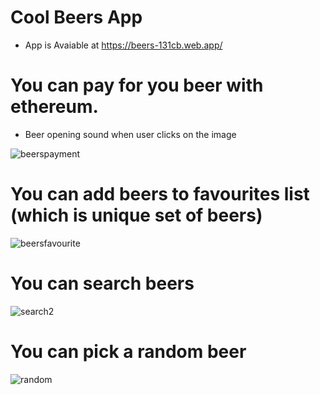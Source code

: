 # Cool Beers App

- App is Avaiable at https://beers-131cb.web.app/

# You can pay for you beer with ethereum.
- Beer opening sound when user clicks on the image

![beerspayment](https://user-images.githubusercontent.com/89323943/153699265-2ff98b61-e1cd-4323-abf2-7913cab970cd.png)

# You can add beers to favourites list (which is unique set of beers)


![beersfavourite](https://user-images.githubusercontent.com/89323943/153699321-74d29eff-f8c0-4c5a-9310-86f5a76fc2f8.png)

# You can search beers

![search2](https://user-images.githubusercontent.com/89323943/153699456-cc1e7ff6-de80-43e4-970f-8c250fb21023.png)


# You can pick a random beer

![random](https://user-images.githubusercontent.com/89323943/153699384-8361780b-08b2-4833-88e8-5b0ce20fcfda.png)


